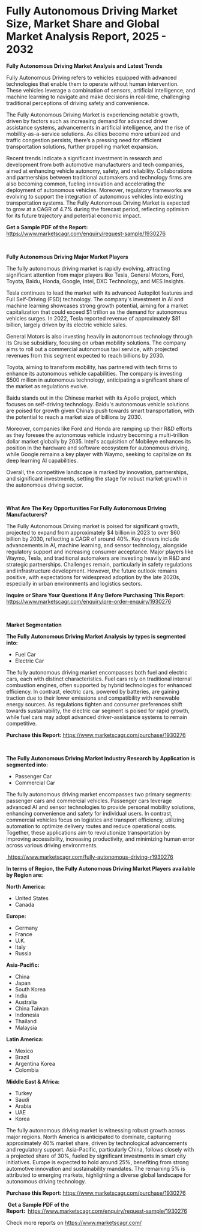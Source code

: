 <p><h1>Fully Autonomous Driving Market Size, Market Share and Global Market Analysis Report, 2025 - 2032</h1></p><p><strong>Fully Autonomous Driving Market Analysis and Latest Trends</strong></p>
<p><p>Fully Autonomous Driving refers to vehicles equipped with advanced technologies that enable them to operate without human intervention. These vehicles leverage a combination of sensors, artificial intelligence, and machine learning to navigate and make decisions in real-time, challenging traditional perceptions of driving safety and convenience. </p><p>The Fully Autonomous Driving Market is experiencing notable growth, driven by factors such as increasing demand for advanced driver assistance systems, advancements in artificial intelligence, and the rise of mobility-as-a-service solutions. As cities become more urbanized and traffic congestion persists, there’s a pressing need for efficient transportation solutions, further propelling market expansion. </p><p>Recent trends indicate a significant investment in research and development from both automotive manufacturers and tech companies, aimed at enhancing vehicle autonomy, safety, and reliability. Collaborations and partnerships between traditional automakers and technology firms are also becoming common, fueling innovation and accelerating the deployment of autonomous vehicles. Moreover, regulatory frameworks are evolving to support the integration of autonomous vehicles into existing transportation systems. The Fully Autonomous Driving Market is expected to grow at a CAGR of 4.7% during the forecast period, reflecting optimism for its future trajectory and potential economic impact.</p></p>
<p><strong>Get a Sample PDF of the Report:&nbsp;</strong> <a href="https://www.marketscagr.com/enquiry/request-sample/1930276?utm_campaign=1848&utm_medium=2&utm_source=Github&utm_content=ia&utm_term=16012025&utm_id=fully-autonomous-driving">https://www.marketscagr.com/enquiry/request-sample/1930276</a></p>
<p>&nbsp;</p>
<p><strong>Fully Autonomous Driving Major Market Players</strong></p>
<p><p>The fully autonomous driving market is rapidly evolving, attracting significant attention from major players like Tesla, General Motors, Ford, Toyota, Baidu, Honda, Google, Intel, DXC Technology, and MES Insights. </p><p>Tesla continues to lead the market with its advanced Autopilot features and Full Self-Driving (FSD) technology. The company's investment in AI and machine learning showcases strong growth potential, aiming for a market capitalization that could exceed $1 trillion as the demand for autonomous vehicles surges. In 2022, Tesla reported revenue of approximately $81 billion, largely driven by its electric vehicle sales.</p><p>General Motors is also investing heavily in autonomous technology through its Cruise subsidiary, focusing on urban mobility solutions. The company aims to roll out a commercial autonomous taxi service, with projected revenues from this segment expected to reach billions by 2030.</p><p>Toyota, aiming to transform mobility, has partnered with tech firms to enhance its autonomous vehicle capabilities. The company is investing $500 million in autonomous technology, anticipating a significant share of the market as regulations evolve.</p><p>Baidu stands out in the Chinese market with its Apollo project, which focuses on self-driving technology. Baidu's autonomous vehicle solutions are poised for growth given China’s push towards smart transportation, with the potential to reach a market size of billions by 2030.</p><p>Moreover, companies like Ford and Honda are ramping up their R&D efforts as they foresee the autonomous vehicle industry becoming a multi-trillion dollar market globally by 2035. Intel's acquisition of Mobileye enhances its position in the hardware and software ecosystem for autonomous driving, while Google remains a key player with Waymo, seeking to capitalize on its deep learning AI capabilities.</p><p>Overall, the competitive landscape is marked by innovation, partnerships, and significant investments, setting the stage for robust market growth in the autonomous driving sector.</p></p>
<p>&nbsp;</p>
<p><strong>What Are The Key Opportunities For Fully Autonomous Driving Manufacturers?</strong></p>
<p><p>The Fully Autonomous Driving market is poised for significant growth, projected to expand from approximately $4 billion in 2023 to over $60 billion by 2030, reflecting a CAGR of around 40%. Key drivers include advancements in AI, machine learning, and sensor technology, alongside regulatory support and increasing consumer acceptance. Major players like Waymo, Tesla, and traditional automakers are investing heavily in R&D and strategic partnerships. Challenges remain, particularly in safety regulations and infrastructure development. However, the future outlook remains positive, with expectations for widespread adoption by the late 2020s, especially in urban environments and logistics sectors.</p></p>
<p><strong>Inquire or Share Your Questions If Any Before Purchasing This Report:</strong> <a href="https://www.marketscagr.com/enquiry/pre-order-enquiry/1930276?utm_campaign=1848&utm_medium=2&utm_source=Github&utm_content=ia&utm_term=16012025&utm_id=fully-autonomous-driving">https://www.marketscagr.com/enquiry/pre-order-enquiry/1930276</a></p>
<p>&nbsp;</p>
<p><strong>Market Segmentation</strong></p>
<p><strong>The Fully Autonomous Driving Market Analysis by types is segmented into:</strong></p>
<p><ul><li>Fuel Car</li><li>Electric Car</li></ul></p>
<p><p>The fully autonomous driving market encompasses both fuel and electric cars, each with distinct characteristics. Fuel cars rely on traditional internal combustion engines, often supported by hybrid technologies for enhanced efficiency. In contrast, electric cars, powered by batteries, are gaining traction due to their lower emissions and compatibility with renewable energy sources. As regulations tighten and consumer preferences shift towards sustainability, the electric car segment is poised for rapid growth, while fuel cars may adopt advanced driver-assistance systems to remain competitive.</p></p>
<p><strong>Purchase this Report:&nbsp;</strong><a href="https://www.marketscagr.com/purchase/1930276?utm_campaign=1848&utm_medium=2&utm_source=Github&utm_content=ia&utm_term=16012025&utm_id=fully-autonomous-driving">https://www.marketscagr.com/purchase/1930276</a></p>
<p>&nbsp;</p>
<p><strong>The Fully Autonomous Driving Market Industry Research by Application is segmented into:</strong></p>
<p><ul><li>Passenger Car</li><li>Commercial Car</li></ul></p>
<p><p>The fully autonomous driving market encompasses two primary segments: passenger cars and commercial vehicles. Passenger cars leverage advanced AI and sensor technologies to provide personal mobility solutions, enhancing convenience and safety for individual users. In contrast, commercial vehicles focus on logistics and transport efficiency, utilizing automation to optimize delivery routes and reduce operational costs. Together, these applications aim to revolutionize transportation by improving accessibility, increasing productivity, and minimizing human error across various driving environments.</p></p>
<p><a href="https://www.marketscagr.com/fully-autonomous-driving-r1930276?utm_campaign=1848&utm_medium=2&utm_source=Github&utm_content=ia&utm_term=16012025&utm_id=fully-autonomous-driving">&nbsp;https://www.marketscagr.com/fully-autonomous-driving-r1930276</a></p>
<p><strong>In terms of Region, the Fully Autonomous Driving Market Players available by Region are:</strong></p>
<p>
    <p> <strong> North America: </strong>
        <ul>
            <li>United States</li>
            <li>Canada</li>
        </ul>
        </p> 
    <p> <strong> Europe: </strong>
        <ul>
            <li>Germany</li>
            <li>France</li>
            <li>U.K.</li>
            <li>Italy</li>
            <li>Russia</li>
        </ul>
        </p> 
    <p> <strong> Asia-Pacific: </strong>
        <ul>
            <li>China</li>
            <li>Japan</li>
            <li>South Korea</li>
            <li>India</li>
            <li>Australia</li>
            <li>China Taiwan</li>
            <li>Indonesia</li>
            <li>Thailand</li>
            <li>Malaysia</li>
        </ul>
        </p> 
    <p> <strong> Latin America: </strong>
        <ul>
            <li>Mexico</li>
            <li>Brazil</li>
            <li>Argentina Korea</li>
            <li>Colombia</li>
        </ul>
        </p> 
    <p> <strong> Middle East & Africa: </strong>
        <ul>
            <li>Turkey</li>
            <li>Saudi</li>
            <li>Arabia</li>
            <li>UAE</li>
            <li>Korea</li>
        </ul>
    </p>
    </p>
<p><p>The fully autonomous driving market is witnessing robust growth across major regions. North America is anticipated to dominate, capturing approximately 40% market share, driven by technological advancements and regulatory support. Asia-Pacific, particularly China, follows closely with a projected share of 30%, fueled by significant investments in smart city initiatives. Europe is expected to hold around 25%, benefiting from strong automotive innovation and sustainability mandates. The remaining 5% is attributed to emerging markets, highlighting a diverse global landscape for autonomous driving technology.</p></p>
<p><strong>Purchase this Report: </strong><a href="https://www.marketscagr.com/purchase/1930276?utm_campaign=1848&utm_medium=2&utm_source=Github&utm_content=ia&utm_term=16012025&utm_id=fully-autonomous-driving">https://www.marketscagr.com/purchase/1930276</a></p>
<p>&nbsp;<strong>Get a Sample PDF of the Report:&nbsp;&nbsp;</strong><a href="https://www.marketscagr.com/enquiry/request-sample/1930276?utm_campaign=1848&utm_medium=2&utm_source=Github&utm_content=ia&utm_term=16012025&utm_id=fully-autonomous-driving">https://www.marketscagr.com/enquiry/request-sample/1930276</a></p>
<p><strong></strong></p>
<p>Check more reports on <a href="https://www.marketscagr.com/?utm_campaign=1848&utm_medium=2&utm_source=Github&utm_content=ia&utm_term=16012025&utm_id=fully-autonomous-driving">https://www.marketscagr.com/</a></p>